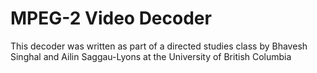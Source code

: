 # MPEG-2 Video Decoder
This decoder was written as part of a directed studies class by Bhavesh Singhal and Ailin Saggau-Lyons at the University of British Columbia
